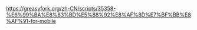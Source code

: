https://greasyfork.org/zh-CN/scripts/35358-%E6%99%BA%E8%83%BD%E5%88%92%E8%AF%8D%E7%BF%BB%E8%AF%91-for-mobile

